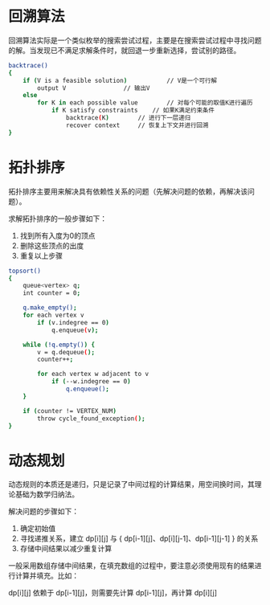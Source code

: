 # 回溯算法

回溯算法实际是一个类似枚举的搜索尝试过程，主要是在搜索尝试过程中寻找问题的解。当发现已不满足求解条件时，就回退一步重新选择，尝试别的路径。

```bash
backtrace()
{
	if (V is a feasible solution)			// V是一个可行解
		output V				// 输出V
	else
		for K in each possible value		// 对每个可能的取值K进行遍历
			if K satisfy constraints	// 如果K满足约束条件
				backtrace(K)		// 进行下一层递归
				recover context		// 恢复上下文并进行回溯
}
```

# 拓扑排序

拓扑排序主要用来解决具有依赖性关系的问题（先解决问题的依赖，再解决该问题）。

求解拓扑排序的一般步骤如下：

1. 找到所有入度为0的顶点
2. 删除这些顶点的出度
3. 重复以上步骤

```bash
topsort()
{
	queue<vertex> q;
	int counter = 0;

	q.make_empty();
	for each vertex v
		if (v.indegree == 0)
			q.enqueue(v);

	while (!q.empty()) {
		v = q.dequeue();
		counter++;

		for each vertex w adjacent to v
			if (--w.indegree == 0)
				q.enqueue();
	}

	if (counter != VERTEX_NUM)
		throw cycle_found_exception();
}


```

# 动态规划

动态规则的本质还是递归，只是记录了中间过程的计算结果，用空间换时间，其理论基础为数学归纳法。

解决问题的步骤如下：

1. 确定初始值
2. 寻找递推关系，建立 dp[i][j] 与 { dp[i-1][j]、dp[i][j-1]、dp[i-1][j-1] } 的关系
3. 存储中间结果以减少重复计算

一般采用数组存储中间结果，在填充数组的过程中，要注意必须使用现有的结果进行计算并填充。比如：

dp[i][j] 依赖于 dp[i-1][j]，则需要先计算 dp[i-1][j]，再计算 dp[i][j]
